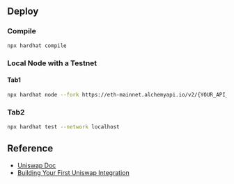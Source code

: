 ## Deploy

### Compile

```sh
npx hardhat compile
```

### Local Node with a Testnet

#### Tab1

```sh
npx hardhat node --fork https://eth-mainnet.alchemyapi.io/v2/{YOUR_API_KEY}
```

### Tab2

```sh
npx hardhat test --network localhost
```

## Reference

- [Uniswap Doc](https://docs.uniswap.org/contracts/v3/guides/local-environment)
- [Building Your First Uniswap Integration](https://uniswap.org/blog/your-first-uniswap-integration)

